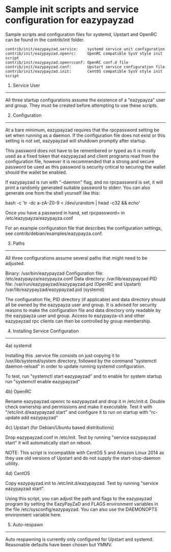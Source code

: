 Sample init scripts and service configuration for eazypayzad
==========================================================

Sample scripts and configuration files for systemd, Upstart and OpenRC
can be found in the contrib/init folder.

    contrib/init/eazypayzad.service:    systemd service unit configuration
    contrib/init/eazypayzad.openrc:     OpenRC compatible SysV style init script
    contrib/init/eazypayzad.openrcconf: OpenRC conf.d file
    contrib/init/eazypayzad.conf:       Upstart service configuration file
    contrib/init/eazypayzad.init:       CentOS compatible SysV style init script

1. Service User
---------------------------------

All three startup configurations assume the existence of a "eazypayza" user
and group.  They must be created before attempting to use these scripts.

2. Configuration
---------------------------------

At a bare minimum, eazypayzad requires that the rpcpassword setting be set
when running as a daemon.  If the configuration file does not exist or this
setting is not set, eazypayzad will shutdown promptly after startup.

This password does not have to be remembered or typed as it is mostly used
as a fixed token that eazypayzad and client programs read from the configuration
file, however it is recommended that a strong and secure password be used
as this password is security critical to securing the wallet should the
wallet be enabled.

If eazypayzad is run with "-daemon" flag, and no rpcpassword is set, it will
print a randomly generated suitable password to stderr.  You can also
generate one from the shell yourself like this:

bash -c 'tr -dc a-zA-Z0-9 < /dev/urandom | head -c32 && echo'

Once you have a password in hand, set rpcpassword= in /etc/eazypayza/eazypayza.conf

For an example configuration file that describes the configuration settings,
see contrib/debian/examples/eazypayza.conf.

3. Paths
---------------------------------

All three configurations assume several paths that might need to be adjusted.

Binary:              /usr/bin/eazypayzad
Configuration file:  /etc/eazypayza/eazypayza.conf
Data directory:      /var/lib/eazypayzad
PID file:            /var/run/eazypayzad/eazypayzad.pid (OpenRC and Upstart)
                     /var/lib/eazypayzad/eazypayzad.pid (systemd)

The configuration file, PID directory (if applicable) and data directory
should all be owned by the eazypayza user and group.  It is advised for security
reasons to make the configuration file and data directory only readable by the
eazypayza user and group.  Access to eazypayza-cli and other eazypayzad rpc clients
can then be controlled by group membership.

4. Installing Service Configuration
-----------------------------------

4a) systemd

Installing this .service file consists on just copying it to
/usr/lib/systemd/system directory, followed by the command
"systemctl daemon-reload" in order to update running systemd configuration.

To test, run "systemctl start eazypayzad" and to enable for system startup run
"systemctl enable eazypayzad"

4b) OpenRC

Rename eazypayzad.openrc to eazypayzad and drop it in /etc/init.d.  Double
check ownership and permissions and make it executable.  Test it with
"/etc/init.d/eazypayzad start" and configure it to run on startup with
"rc-update add eazypayzad"

4c) Upstart (for Debian/Ubuntu based distributions)

Drop eazypayzad.conf in /etc/init.  Test by running "service eazypayzad start"
it will automatically start on reboot.

NOTE: This script is incompatible with CentOS 5 and Amazon Linux 2014 as they
use old versions of Upstart and do not supply the start-stop-daemon uitility.

4d) CentOS

Copy eazypayzad.init to /etc/init.d/eazypayzad. Test by running "service eazypayzad start".

Using this script, you can adjust the path and flags to the eazypayzad program by
setting the EazyPayZaD and FLAGS environment variables in the file
/etc/sysconfig/eazypayzad. You can also use the DAEMONOPTS environment variable here.

5. Auto-respawn
-----------------------------------

Auto respawning is currently only configured for Upstart and systemd.
Reasonable defaults have been chosen but YMMV.

